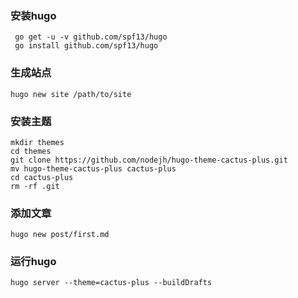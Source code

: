 ### 安装hugo  
```
 go get -u -v github.com/spf13/hugo  
 go install github.com/spf13/hugo  
```  

### 生成站点 
```
hugo new site /path/to/site 
``` 

### 安装主题 
```
mkdir themes   
cd themes  
git clone https://github.com/nodejh/hugo-theme-cactus-plus.git  
mv hugo-theme-cactus-plus cactus-plus  
cd cactus-plus  
rm -rf .git  
``` 

### 添加文章  
```
hugo new post/first.md  
```  

### 运行hugo  
```
hugo server --theme=cactus-plus --buildDrafts  
```  

